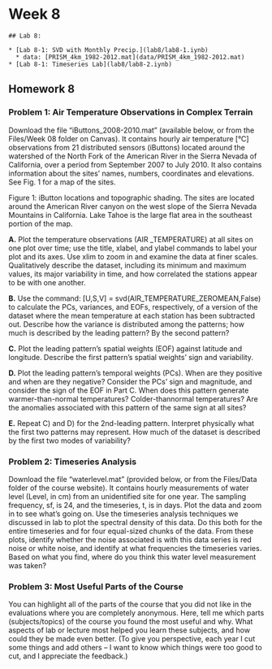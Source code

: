 # Week 8


```note
## Lab 8:

* [Lab 8-1: SVD with Monthly Precip.](lab8/lab8-1.iynb)
  * data: [PRISM_4km_1982-2012.mat](data/PRISM_4km_1982-2012.mat)
* [Lab 8-1: Timeseries Lab](lab8/lab8-2.iynb)	

```


## Homework 8

### Problem 1: Air Temperature Observations in Complex Terrain

 Download the file “iButtons_2008-2010.mat” (available below, or from the Files/Week 08 folder on Canvas). It contains hourly air temperature [°C] observations from 21 distributed sensors (iButtons) located around the watershed of the North Fork of the American River in the Sierra Nevada of California, over a period from September 2007 to July 2010. It also contains information about the sites’ names, numbers, coordinates and elevations. See Fig. 1 for a map of the sites. 

Figure 1: iButton locations and topographic shading. The sites are located around the American River canyon on the west slope of the Sierra Nevada Mountains in California. Lake Tahoe is the large flat area in the southeast portion of the map.


 **A.** Plot the temperature observations (AIR _TEMPERATURE) at all sites on one plot over time; use the title, xlabel, and ylabel commands to label your plot and its axes. Use xlim to zoom in and examine the data at finer scales. Qualitatively describe the dataset, including its minimum and maximum values, its major variability in time, and how correlated the stations appear to be with one another.
 
 **B.** Use the command: [U,S,V] = svd(AIR_TEMPERATURE_ZEROMEAN,False) to calculate the PCs, variances, and EOFs, respectively, of a version of the dataset where the mean temperature at each station has been subtracted out. Describe how the variance is distributed among the patterns; how much is described by the leading pattern? By the second pattern?
 
 **C.** Plot the leading pattern’s spatial weights (EOF) against latitude and longitude. Describe the first pattern’s spatial weights’ sign and variability.
 
 **D.** Plot the leading pattern’s temporal weights (PCs). When are they positive and when are they negative? Consider the PCs’ sign and magnitude, and consider the sign of the EOF in Part C. When does this pattern generate warmer-than-normal temperatures? Colder-thannormal temperatures? Are the anomalies associated with this pattern of the same sign at all sites?
 
 **E.** Repeat C) and D) for the 2nd-leading pattern. Interpret physically what the first two patterns may represent. How much of the dataset is described by the first two modes of variability?

 
### Problem 2: Timeseries Analysis 
 
Download the file “waterlevel.mat” (provided below, or from the Files/Data folder of the course website). It contains hourly measurements of water level (Level, in cm) from an unidentified site for one year. The sampling frequency, sf, is 24, and the timeseries, t, is in days. Plot the data and zoom in to see what’s going on. Use the timeseries analysis techniques we discussed in lab to plot the spectral density of this data. Do this both for the entire timeseries and for four equal-sized chunks of the data. From these plots, identify whether the noise associated is with this data series is red noise or white noise, and identify at what frequencies the timeseries varies. Based on what you find, where do you think this water level measurement was taken? 


### Problem 3: Most Useful Parts of the Course

You can highlight all of the parts of the course that you did not like in the evaluations where you are completely anonymous. Here, tell me which parts (subjects/topics) of the course you found the most useful and why. What aspects of lab or lecture most helped you learn these subjects, and how could they be made even better. (To give you perspective, each year I cut some things and add others – I want to know which things were too good to cut, and I appreciate the feedback.)